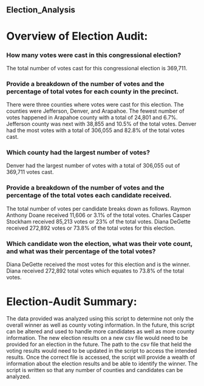 ## Election_Analysis

# Overview of Election Audit:

### How many votes were cast in this congressional election?
The total number of votes cast for this congressional election is 369,711.

### Provide a breakdown of the number of votes and the percentage of total votes for each county in the precinct.
There were three counties where votes were cast for this election.  The counties were Jefferson, Denver, and Arapahoe.  The fewest number of votes happened in Arapahoe county with a total of 24,801 and 6.7%.  Jefferson county was next with 38,855 and 10.5% of the total votes.  Denver had the most votes with a total of 306,055 and 82.8% of the total votes cast.

### Which county had the largest number of votes?
Denver had the largest number of votes with a total of 306,055 out of 369,711 votes cast.

### Provide a breakdown of the number of votes and the percentage of the total votes each candidate received.
The total number of votes per candidate breaks down as follows.  Raymon Anthony Doane received 11,606 or 3.1% of the total votes.  Charles Casper Stockham received 85,213 votes or 23% of the total votes.  Diana DeGette received 272,892 votes or 73.8% of the total votes for this election.

### Which candidate won the election, what was their vote count, and what was their percentage of the total votes?
Diana DeGette received the most votes for this election and is the winner.  Diana received 272,892 total votes which equates to 73.8% of the total votes. 



# Election-Audit Summary:  
The data provided was analyzed using this script to determine not only the overall winner as well as county voting information.  In the future, this script can be altered and used to handle more candidates as well as more county information.  The new election results on a new csv file would need to be provided for an election in the future.  The path to the csv file that held the voting results would need to be updated in the script to access the intended results.  Once the correct file is accessed, the script will provide a wealth of information about the election results and be able to identify the winner.  The script is written so that any number of counties and candidates can be analyzed.  

